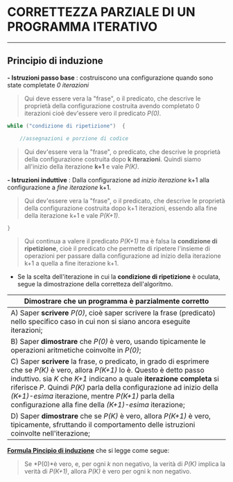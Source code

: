 # CORRETTEZZA PARZIALE DI UN PROGRAMMA ITERATIVO
___
## Principio di induzione

**- Istruzioni passo base** : costruiscono una configurazione quando sono state completate *0 iterazioni*
>Qui deve essere vera la "frase", o il predicato, che descrive le proprietà della configurazione costruita avendo completato 0 iterazioni cioè dev'essere vero il predicato *P(0)*.

```java
while ("condizione di ripetizione")  {

    //assegnazioni e porzione di codice
```

>Qui dev'essere vera la "frase", o predicato, che descrive le proprietà della configurazione costruita dopo **k iterazioni**. Quindi siamo all'inizio della iterazione **k+1** e vale *P(K)*.

**- Istruzioni induttive** : Dalla configurazione ad *inizio iterazione* k+1 alla configurazione a *fine iterazione* k+1.

>Qui dev'essere vera la "frase", o il predicato, che descrive le proprietà della configurazione costruita dopo k+1 iterazioni, essendo alla fine della iterazione k+1 e vale *P(K+1)*.

```java
}
```

>Qui continua a valere il predicato *P(K+1)* ma è falsa la **condizione di ripetizione**, cioè il predicato che permette di ripetere l'insieme di operazioni per passare dalla configurazione ad inizio della iterazione k+1 a quella a fine iterazione k+1.

* Se la scelta dell'iterazione in cui la **condizione di ripetizione** è oculata, segue la dimostrazione della corretteza dell'algoritmo.

| Dimostrare che un programma è parzialmente corretto |
|-----------------------------------------------------|
| A) Saper **scrivere** *P(0)*, cioè saper scrivere la frase (predicato) nello specifico caso in cui non si siano ancora eseguite iterazioni;|
| B) Saper **dimostrare** che *P(0)* è vero, usando tipicamente le operazioni aritmetiche coinvolte in *P(0)*;|
| C) Saper **scrivere** la frase, o predicato, in grado di esprimere che se *P(K)* è vero, allora *P(K+1)* lo è. Questo è detto passo induttivo. sia *K* che *K+1* indicano a quale **iterazione completa** si riferisce *P*. Quindi *P(K)* parla della configurazione ad inizio della *(K+1)-esima* iterazione, mentre *P(K+1)* parla della configurazione alla fine della *(K+1)-esima* iterazione; |
| D) Saper **dimostrare** che se *P(K)* è vero, allora *P(K+1)* è vero, tipicamente, sfruttando il comportamento delle istruzioni coinvolte nell'iterazione;|

**[Formula Pincipio di induzione](https://latex.codecogs.com/svg.latex?%5Clarge%20%5BP%28O%29%5Cwedge%28%5Cforall%20k%5Cgeq%200%2C%20P%28K%29%5CRightarrow%20P%28K&plus;1%29%29%5D%5CRightarrow%20%28%5Cforall%20k%5Cgeq%200%2C%20P%28K%29%29 "Vai alla formula")** che si legge come segue:

>Se *P(0)*è vero, e, per ogni *k* non negativo, la verità di *P(K)* implica la verità di *P(K+1)*, allora *P(K)* è vero per ogni k non negativo.

